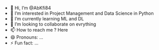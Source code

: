 - 👋 Hi, I’m @AbKfi84
- 👀 I’m interested in Project Management and Data Science in Python
- 🌱 I’m currently learning ML and DL
- 💞️ I’m looking to collaborate on evrything
- 📫 How to reach me ? Here
- 😄 Pronouns: ...
- ⚡ Fun fact: ...

<!---
AbKfi84/AbKfi84 is a ✨ special ✨ repository because its `README.md` (this file) appears on your GitHub profile.
You can click the Preview link to take a look at your changes.
--->
